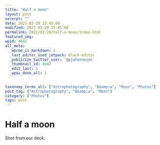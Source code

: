 ```yaml
---
title: "Half a moon"
layout: post
excerpt: ""
date: 2021-02-20 15:45:00
modified: 2021-02-20 15:45:00
permalink: 2021/02/20/half-a-moon/index.html
featured_img: 
wpid: 4642
all_meta: 
  _wpcom_is_markdown: 1
  _last_editor_used_jetpack: block-editor
  _publicize_twitter_user: '@pjohanneson'
  _thumbnail_id: 4643
  _edit_last: 1
  _wpas_done_all: 1
  
  
taxonomy_terms_all: ["Astrophotography", "B&amp;w", "Moon", "Photos"]
post_tag: ["Astrophotography", "B&amp;w", "Moon"]
category: ["Photos"]
tags: post
---
```


# Half a moon

Shot from our deck.